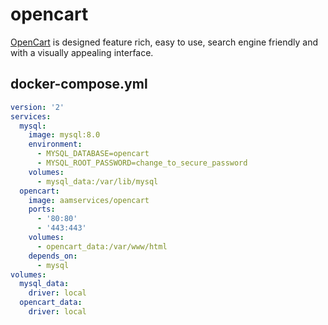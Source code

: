 opencart
========

[OpenCart][1] is designed feature rich, easy to use, search engine
friendly and with a visually appealing interface.

## docker-compose.yml

```yaml
version: '2'
services:
  mysql:
    image: mysql:8.0
    environment:
      - MYSQL_DATABASE=opencart
      - MYSQL_ROOT_PASSWORD=change_to_secure_password
    volumes:
      - mysql_data:/var/lib/mysql
  opencart:
    image: aamservices/opencart
    ports:
      - '80:80'
      - '443:443'
    volumes:
      - opencart_data:/var/www/html
    depends_on:
      - mysql
volumes:
  mysql_data:
    driver: local
  opencart_data:
    driver: local
```

[1]: http://www.opencart.com/index.php
